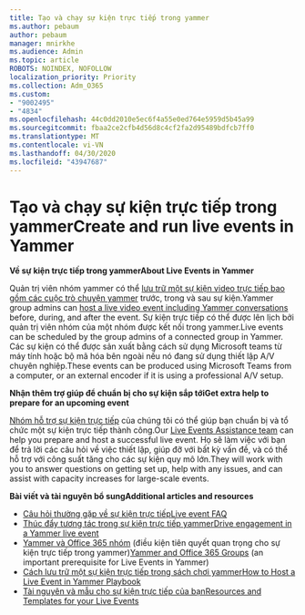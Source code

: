 ```yaml
---
title: Tạo và chạy sự kiện trực tiếp trong yammer
ms.author: pebaum
author: pebaum
manager: mnirkhe
ms.audience: Admin
ms.topic: article
ROBOTS: NOINDEX, NOFOLLOW
localization_priority: Priority
ms.collection: Adm_O365
ms.custom:
- "9002495"
- "4834"
ms.openlocfilehash: 44c0dd2010e5ec6f4a55e0ed764e5959d5b45a99
ms.sourcegitcommit: fbaa2ce2cfb4d56d8c4cf2fa2d95489bdfcb7ff0
ms.translationtype: MT
ms.contentlocale: vi-VN
ms.lasthandoff: 04/30/2020
ms.locfileid: "43947687"
---
```

# <a name="create-and-run-live-events-in-yammer"></a><span data-ttu-id="c1a64-102">Tạo và chạy sự kiện trực tiếp trong yammer</span><span class="sxs-lookup"><span data-stu-id="c1a64-102">Create and run live events in Yammer</span></span>

<span data-ttu-id="c1a64-103">**Về sự kiện trực tiếp trong yammer**</span><span class="sxs-lookup"><span data-stu-id="c1a64-103">**About Live Events in Yammer**</span></span>

<span data-ttu-id="c1a64-104">Quản trị viên nhóm yammer có thể [lưu trữ một sự kiện video trực tiếp bao gồm các cuộc trò chuyện yammer](https://docs.microsoft.com/yammer/manage-yammer-groups/yammer-live-events) trước, trong và sau sự kiện.</span><span class="sxs-lookup"><span data-stu-id="c1a64-104">Yammer group admins can [host a live video event including Yammer conversations](https://docs.microsoft.com/yammer/manage-yammer-groups/yammer-live-events) before, during, and after the event.</span></span> <span data-ttu-id="c1a64-105">Sự kiện trực tiếp có thể được lên lịch bởi quản trị viên nhóm của một nhóm được kết nối trong yammer.</span><span class="sxs-lookup"><span data-stu-id="c1a64-105">Live events can be scheduled by the group admins of a connected group in Yammer.</span></span> <span data-ttu-id="c1a64-106">Các sự kiện có thể được sản xuất bằng cách sử dụng Microsoft teams từ máy tính hoặc bộ mã hóa bên ngoài nếu nó đang sử dụng thiết lập A/V chuyên nghiệp.</span><span class="sxs-lookup"><span data-stu-id="c1a64-106">These events can be produced using Microsoft Teams from a computer, or an external encoder if it is using a professional A/V setup.</span></span>

<span data-ttu-id="c1a64-107">**Nhận thêm trợ giúp để chuẩn bị cho sự kiện sắp tới**</span><span class="sxs-lookup"><span data-stu-id="c1a64-107">**Get extra help to prepare for an upcoming event**</span></span>

<span data-ttu-id="c1a64-108">[Nhóm hỗ trợ sự kiện trực tiếp](https://aka.ms/AA87gbh) của chúng tôi có thể giúp bạn chuẩn bị và tổ chức một sự kiện trực tiếp thành công.</span><span class="sxs-lookup"><span data-stu-id="c1a64-108">Our [Live Events Assistance team](https://aka.ms/AA87gbh) can help you prepare and host a successful live event.</span></span> <span data-ttu-id="c1a64-109">Họ sẽ làm việc với bạn để trả lời các câu hỏi về việc thiết lập, giúp đỡ với bất kỳ vấn đề, và có thể hỗ trợ với công suất tăng cho các sự kiện quy mô lớn.</span><span class="sxs-lookup"><span data-stu-id="c1a64-109">They will work with you to answer questions on getting set up, help with any issues, and can assist with capacity increases for large-scale events.</span></span>

<span data-ttu-id="c1a64-110">**Bài viết và tài nguyên bổ sung**</span><span class="sxs-lookup"><span data-stu-id="c1a64-110">**Additional articles and resources**</span></span>

- [<span data-ttu-id="c1a64-111">Câu hỏi thường gặp về sự kiện trực tiếp</span><span class="sxs-lookup"><span data-stu-id="c1a64-111">Live event FAQ</span></span>](https://support.office.com/article/43bbd59d-a734-4c8f-923d-6a239d137d34)
- [<span data-ttu-id="c1a64-112">Thúc đẩy tương tác trong sự kiện trực tiếp yammer</span><span class="sxs-lookup"><span data-stu-id="c1a64-112">Drive engagement in a Yammer live event</span></span>](https://support.office.com/article/drive-engagement-in-a-yammer-live-event-c0244ad8-6dcb-419c-add9-2e4a00543412?ui=en-US&rs=en-US&ad=US)
- <span data-ttu-id="c1a64-113">[Yammer và Office 365 nhóm](https://docs.microsoft.com/yammer/manage-yammer-groups/yammer-and-office-365-groups) (điều kiện tiên quyết quan trọng cho sự kiện trực tiếp trong yammer)</span><span class="sxs-lookup"><span data-stu-id="c1a64-113">[Yammer and Office 365 Groups](https://docs.microsoft.com/yammer/manage-yammer-groups/yammer-and-office-365-groups) (an important prerequisite for Live Events in Yammer)</span></span>
- [<span data-ttu-id="c1a64-114">Cách lưu trữ một sự kiện trực tiếp trong sách chơi yammer</span><span class="sxs-lookup"><span data-stu-id="c1a64-114">How to Host a Live Event in Yammer Playbook</span></span>](https://aka.ms/LiveEventsinYammerplaybook)
- [<span data-ttu-id="c1a64-115">Tài nguyên và mẫu cho sự kiện trực tiếp của bạn</span><span class="sxs-lookup"><span data-stu-id="c1a64-115">Resources and Templates for your Live Events</span></span>](https://aka.ms/LiveEventYammerTemplates)
